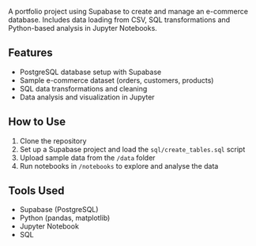 A portfolio project using Supabase to create and manage an e-commerce database. Includes data loading from CSV, SQL transformations and Python-based analysis in Jupyter Notebooks.

## Features
- PostgreSQL database setup with Supabase
- Sample e-commerce dataset (orders, customers, products)
- SQL data transformations and cleaning
- Data analysis and visualization in Jupyter

## How to Use
1. Clone the repository
2. Set up a Supabase project and load the `sql/create_tables.sql` script
3. Upload sample data from the `/data` folder
4. Run notebooks in `/notebooks` to explore and analyse the data

## Tools Used
- Supabase (PostgreSQL)
- Python (pandas, matplotlib)
- Jupyter Notebook
- SQL
